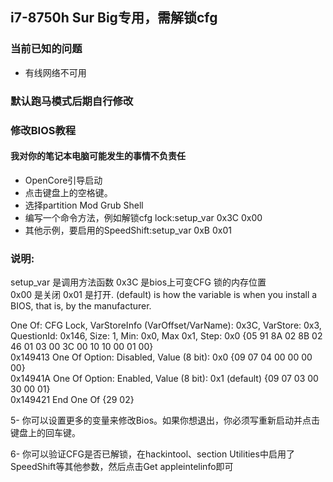 ## i7-8750h Sur Big专用，需解锁cfg

### 当前已知的问题
* 有线网络不可用

### 默认跑马模式后期自行修改


### 修改BIOS教程     

#### 我对你的笔记本电脑可能发生的事情不负责任  

- OpenCore引导启动
- 点击键盘上的空格键。
- 选择partition Mod Grub Shell
- 编写一个命令方法，例如解锁cfg lock:setup_var 0x3C 0x00
- 其他示例，要启用的SpeedShift:setup_var 0xB 0x01

### 说明:  
setup_var 是调用方法函数 
0x3C 是bios上可变CFG 锁的内存位置    
0x00 是关闭 0x01 是打开. 
(default) is how the variable is when you install a BIOS, that is, by the manufacturer.  

One Of: CFG Lock, VarStoreInfo (VarOffset/VarName): 0x3C, VarStore: 0x3, QuestionId: 0x146, Size: 1, Min:   0x0, Max 0x1, Step: 0x0 {05 91 8A 02 8B 02 46 01 03 00 3C 00 10 10 00 01 00}  
0x149413 			One Of Option: Disabled, Value (8 bit): 0x0 {09 07 04 00 00 00 00}  
0x14941A 			One Of Option: Enabled, Value (8 bit): 0x1 (default) {09 07 03 00 30 00 01}  
0x149421 		End One Of {29 02}  

5- 你可以设置更多的变量来修改Bios。如果你想退出，你必须写重新启动并点击键盘上的回车键。 

6- 你可以验证CFG是否已解锁，在hackintool、section Utilities中启用了SpeedShift等其他参数，然后点击Get appleintelinfo即可

